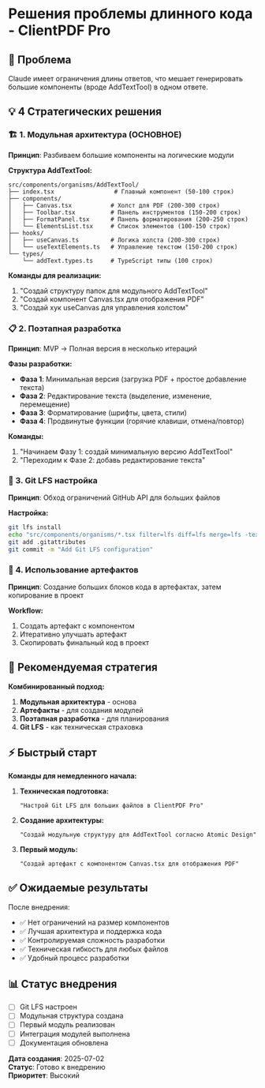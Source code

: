 # Решения проблемы длинного кода - ClientPDF Pro

## 🎯 Проблема
Claude имеет ограничения длины ответов, что мешает генерировать большие компоненты (вроде AddTextTool) в одном ответе.

## 💡 4 Стратегических решения

### 🏗️ 1. Модульная архитектура (ОСНОВНОЕ)
**Принцип**: Разбиваем большие компоненты на логические модули

**Структура AddTextTool:**
```
src/components/organisms/AddTextTool/
├── index.tsx                 # Главный компонент (50-100 строк)
├── components/
│   ├── Canvas.tsx           # Холст для PDF (200-300 строк)
│   ├── Toolbar.tsx          # Панель инструментов (150-200 строк)
│   ├── FormatPanel.tsx      # Панель форматирования (200-250 строк)
│   └── ElementsList.tsx     # Список элементов (100-150 строк)
├── hooks/
│   ├── useCanvas.ts         # Логика холста (200-300 строк)
│   └── useTextElements.ts   # Управление текстом (150-200 строк)
└── types/
    └── addText.types.ts     # TypeScript типы (100 строк)
```

**Команды для реализации:**
1. "Создай структуру папок для модульного AddTextTool"
2. "Создай компонент Canvas.tsx для отображения PDF"
3. "Создай хук useCanvas для управления холстом"

### 📋 2. Поэтапная разработка
**Принцип**: MVP → Полная версия в несколько итераций

**Фазы разработки:**
- **Фаза 1**: Минимальная версия (загрузка PDF + простое добавление текста)
- **Фаза 2**: Редактирование текста (выделение, изменение, перемещение)
- **Фаза 3**: Форматирование (шрифты, цвета, стили)
- **Фаза 4**: Продвинутые функции (горячие клавиши, отмена/повтор)

**Команды:**
1. "Начинаем Фазу 1: создай минимальную версию AddTextTool"
2. "Переходим к Фазе 2: добавь редактирование текста"

### 💾 3. Git LFS настройка
**Принцип**: Обход ограничений GitHub API для больших файлов

**Настройка:**
```bash
git lfs install
echo "src/components/organisms/*.tsx filter=lfs diff=lfs merge=lfs -text" >> .gitattributes
git add .gitattributes
git commit -m "Add Git LFS configuration"
```

### 🎨 4. Использование артефактов
**Принцип**: Создание больших блоков кода в артефактах, затем копирование в проект

**Workflow:**
1. Создать артефакт с компонентом
2. Итеративно улучшать артефакт
3. Скопировать финальный код в проект

## 🚀 Рекомендуемая стратегия

**Комбинированный подход:**
1. **Модульная архитектура** - основа
2. **Артефакты** - для создания модулей
3. **Поэтапная разработка** - для планирования
4. **Git LFS** - как техническая страховка

## ⚡ Быстрый старт

**Команды для немедленного начала:**

1. **Техническая подготовка:**
   ```
   "Настрой Git LFS для больших файлов в ClientPDF Pro"
   ```

2. **Создание архитектуры:**
   ```
   "Создай модульную структуру для AddTextTool согласно Atomic Design"
   ```

3. **Первый модуль:**
   ```
   "Создай артефакт с компонентом Canvas.tsx для отображения PDF"
   ```

## ✅ Ожидаемые результаты

После внедрения:
- ✅ Нет ограничений на размер компонентов
- ✅ Лучшая архитектура и поддержка кода
- ✅ Контролируемая сложность разработки
- ✅ Техническая гибкость для любых файлов
- ✅ Удобный процесс разработки

## 📊 Статус внедрения

- [ ] Git LFS настроен
- [ ] Модульная структура создана
- [ ] Первый модуль реализован
- [ ] Интеграция модулей выполнена
- [ ] Документация обновлена

**Дата создания**: 2025-07-02  
**Статус**: Готово к внедрению  
**Приоритет**: Высокий
